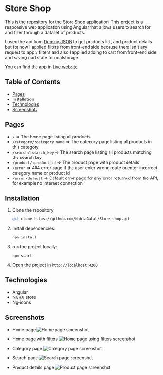 # Store Shop

This is the repository for the Store Shop application. This project is a responsive web application using Angular that allows users to search for and filter through a dataset of products.

I used the api from [Dummy JSON](https://dummyjson.com/docs/products) to get products list, and product details but for now I applied filters from front-end side because there isn't any request to apply filters and also I applied adding to cart from front-end side and saving cart state to localstorage.

You can find the app in [Live website](https://store-shop-gamma.vercel.app/)

## Table of Contents

- [Pages](#pages)
- [Installation](#installation)
- [Technologies](#technologies)
- [Screenshots](#screenshots)

## Pages

- `/` => The home page listing all products
- `/category/:category_name` => The category page listing all products in this category
- `/search/:search_key` => The search page listing all products matching the search key
- `/product/:product_id` => The product page with product details
- `/error` => 404 error page if the user enter wrong route or enter incorrect category name or product id
- `/error-default` => Default error page for any error returned from the API, for example no internet connection

## Installation

1. Clone the repository:
   ```bash
   git clone https://github.com/NahlaGalal/Store-shop.git
   ```
2. Install dependencies:
   ```bash
   npm install
   ```
3. run the project locally:
   ```bash
   npm start
   ```
4. Open the project in `http://localhost:4200`

## Technologies

- Angular
- NGRX store
- Ng-icons

## Screenshots

- Home page
![Home page screenshot](https://github.com/NahlaGalal/Store-shop/assets/33041250/ba0b8dd7-ab6c-4490-943f-1d8630493799)

- Home page with filters
![Home page using filters screenshot](https://github.com/NahlaGalal/Store-shop/assets/33041250/1f13a9aa-f1fe-45de-ab34-a32be70edf02)

- Category page
![Category page screenshot](https://github.com/NahlaGalal/Store-shop/assets/33041250/3f2d9fc7-5c14-4897-b99c-be7643dfadf0)

- Search page
![Search page screenshot](https://github.com/NahlaGalal/Store-shop/assets/33041250/5d35d6b0-3467-475d-a319-869e3031f425)

- Product details page
![Product page screenshot](https://github.com/NahlaGalal/Store-shop/assets/33041250/91b6b4ab-b073-4219-b45e-093a55adbbe6)
